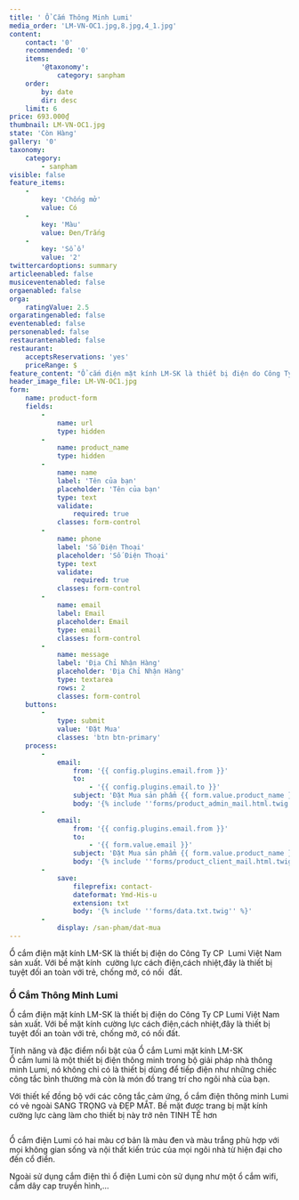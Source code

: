 ```yaml
---
title: ' Ổ Cắm Thông Minh Lumi'
media_order: 'LM-VN-OC1.jpg,8.jpg,4_1.jpg'
content:
    contact: '0'
    recommended: '0'
    items:
        '@taxonomy':
            category: sanpham
    order:
        by: date
        dir: desc
    limit: 6
price: 693.000₫
thumbnail: LM-VN-OC1.jpg
state: 'Còn Hàng'
gallery: '0'
taxonomy:
    category:
        - sanpham
visible: false
feature_items:
    -
        key: 'Chống mở'
        value: Có
    -
        key: 'Màu'
        value: Đen/Trắng
    -
        key: 'Sổ ổ'
        value: '2'
twittercardoptions: summary
articleenabled: false
musiceventenabled: false
orgaenabled: false
orga:
    ratingValue: 2.5
orgaratingenabled: false
eventenabled: false
personenabled: false
restaurantenabled: false
restaurant:
    acceptsReservations: 'yes'
    priceRange: $
feature_content: "Ổ cắm điện mặt kính LM-SK là thiết bị điện do Công Ty CP Lumi Việt Nam sản xuất. Với bề mặt kính  cường lực cách điện,cách nhiệt,đây là thiết bị tuyệt đối an toàn với trẻ, chống mở, có nối đất.\r\n\r\nỔ cắm lumi là một thiết bị điện thông minh trong bộ giải pháp nhà thông minh Lumi, nó không chỉ có là thiết bị dùng để tiếp điện như những chiếc công tắc bình thường mà còn là món đồ trang trí cho ngôi nhà của bạn.\r\n\r\n![](/giahan/san-pham/o-cam-thong-minh-lumi/4_1.jpg)\r\n\r\nVới thiết kế đồng bộ với các công tắc cảm ứng, ổ cắm điện thông minh Lumi có vẻ ngoài SANG TRỌNG và ĐẸP MẮT. Bề mặt được trang bị mặt kính cường lực càng làm cho thiết bị này trở nên TINH TẾ hơn.\r\n\r\n![](/giahan/san-pham/o-cam-thong-minh-lumi/8.jpg) \r\n\r\nỔ cắm điện Lumi có hai màu cơ bản là màu đen và màu trắng phù hợp với mọi không gian sống và nội thất kiến trúc của mọi ngôi nhà từ hiện đại cho đến cổ điển.\r\n\r\nNgoài sử dụng cắm điện thì ổ điện Lumi còn sử dụng như một ổ cắm wifi, cắm dây cap truyền hình,…"
header_image_file: LM-VN-OC1.jpg
form:
    name: product-form
    fields:
        -
            name: url
            type: hidden
        -
            name: product_name
            type: hidden
        -
            name: name
            label: 'Tên của bạn'
            placeholder: 'Tên của bạn'
            type: text
            validate:
                required: true
            classes: form-control
        -
            name: phone
            label: 'Số Điện Thoại'
            placeholder: 'Số Điện Thoại'
            type: text
            validate:
                required: true
            classes: form-control
        -
            name: email
            label: Email
            placeholder: Email
            type: email
            classes: form-control
        -
            name: message
            label: 'Địa Chỉ Nhận Hàng'
            placeholder: 'Địa Chỉ Nhận Hàng'
            type: textarea
            rows: 2
            classes: form-control
    buttons:
        -
            type: submit
            value: 'Đặt Mua'
            classes: 'btn btn-primary'
    process:
        -
            email:
                from: '{{ config.plugins.email.from }}'
                to:
                    - '{{ config.plugins.email.to }}'
                subject: 'Đặt Mua sản phẩm {{ form.value.product_name }}'
                body: '{% include ''forms/product_admin_mail.html.twig'' %}'
        -
            email:
                from: '{{ config.plugins.email.from }}'
                to:
                    - '{{ form.value.email }}'
                subject: 'Đặt Mua sản phẩm {{ form.value.product_name }}'
                body: '{% include ''forms/product_client_mail.html.twig'' %}'
        -
            save:
                fileprefix: contact-
                dateformat: Ymd-His-u
                extension: txt
                body: '{% include ''forms/data.txt.twig'' %}'
        -
            display: /san-pham/dat-mua
---
```


<p>Ổ cắm điện mặt k&iacute;nh LM-SK l&agrave; thiết bị điện do C&ocirc;ng Ty CP&nbsp; Lumi Việt Nam sản xuất.&nbsp;Với bề mặt k&iacute;nh&nbsp; cường lực c&aacute;ch điện,c&aacute;ch nhiệt,đ&acirc;y l&agrave; thiết bị tuyệt đối an to&agrave;n với trẻ, chống mở, c&oacute; nối&nbsp; đất.</p>
<h3>Ổ Cắm Th&ocirc;ng Minh Lumi</h3>
<p>Ổ cắm điện mặt k&iacute;nh LM-SK l&agrave; thiết bị điện do C&ocirc;ng Ty CP Lumi Việt Nam sản xuất. Với bề mặt k&iacute;nh cường lực c&aacute;ch điện,c&aacute;ch nhiệt,đ&acirc;y l&agrave; thiết bị tuyệt đối an to&agrave;n với trẻ, chống mở, c&oacute; nối đất.</p>
<p>T&iacute;nh năng v&agrave; đặc điểm nổi bật của Ổ cắm Lumi mặt k&iacute;nh LM-SK<br />Ổ cắm lumi l&agrave; một thiết bị điện th&ocirc;ng minh trong bộ giải ph&aacute;p nh&agrave; th&ocirc;ng minh Lumi, n&oacute; kh&ocirc;ng chỉ c&oacute; l&agrave; thiết bị d&ugrave;ng để tiếp điện như những chiếc c&ocirc;ng tắc b&igrave;nh thường m&agrave; c&ograve;n l&agrave; m&oacute;n đồ trang tr&iacute; cho ng&ocirc;i nh&agrave; của bạn.</p>
<p>Với thiết kế đồng bộ với c&aacute;c c&ocirc;ng tắc cảm ứng, ổ cắm điện th&ocirc;ng minh Lumi c&oacute; vẻ ngo&agrave;i SANG TRỌNG v&agrave; ĐẸP MẮT. Bề mặt được trang bị mặt k&iacute;nh cường lực c&agrave;ng l&agrave;m cho thiết bị n&agrave;y trở n&ecirc;n TINH TẾ hơn</p>
<p><img src="/giahan/san-pham/o-cam-thong-minh-lumi/4_1.jpg" alt="" /></p>
<p>Ổ cắm điện Lumi c&oacute; hai m&agrave;u cơ bản l&agrave; m&agrave;u đen v&agrave; m&agrave;u trắng ph&ugrave; hợp với mọi kh&ocirc;ng gian sống v&agrave; nội thất kiến tr&uacute;c của mọi ng&ocirc;i nh&agrave; từ hiện đại cho đến cổ điển.</p>
<p>Ngo&agrave;i sử dụng cắm điện th&igrave; ổ điện Lumi c&ograve;n sử dụng như một ổ cắm wifi, cắm d&acirc;y cap truyền h&igrave;nh,&hellip;</p>